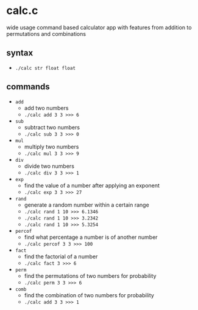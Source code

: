 # calc.c
wide usage command based calculator app with features from addition to permutations and combinations
## syntax
- `./calc str float float`
## commands
- `add`
  - add two numbers
  - `./calc add 3 3 >>> 6`
- `sub`
  - subtract two numbers
  - `./calc sub 3 3 >>> 0`
- `mul`
  - multiply two numbers
  - `./calc mul 3 3 >>> 9`
- `div`
  - divide two numbers
  - `./calc div 3 3 >>> 1`
- `exp`
    - find the value of a number after applying an exponent
    - `./calc exp 3 3 >>> 27`
- `rand`
    - generate a random number within a certain range
    - `./calc rand 1 10 >>> 6.1346`
    - `./calc rand 1 10 >>> 3.2342`
    - `./calc rand 1 10 >>> 5.3254`
- `percof`
    - find what percentage a number is of another number
    - `./calc percof 3 3 >>> 100`
- `fact`
  - find the factorial of a number
  - `./calc fact 3 >>> 6`
- `perm`
  - find the permutations of two numbers for probability
  - `./calc perm 3 3 >>> 6`
- `comb`
  - find the combination of two numbers for probability
  - `./calc add 3 3 >>> 1`
